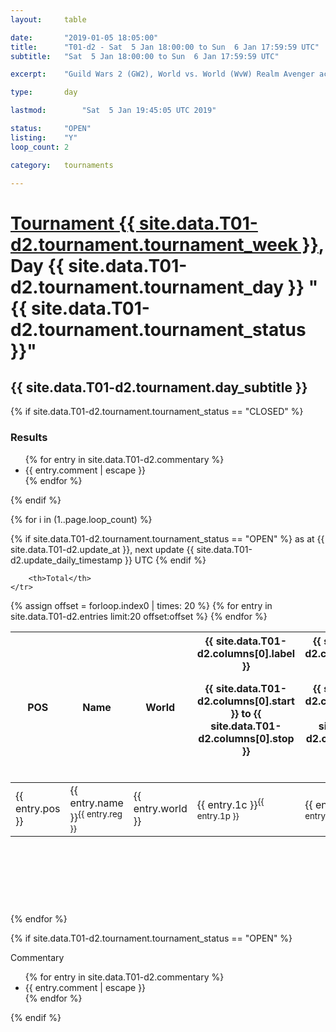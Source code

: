 ```yaml
---
layout: 	table

date: 		"2019-01-05 18:05:00"
title: 		"T01-d2 - Sat  5 Jan 18:00:00 to Sun  6 Jan 17:59:59 UTC"
subtitle: 	"Sat  5 Jan 18:00:00 to Sun  6 Jan 17:59:59 UTC"

excerpt:    "Guild Wars 2 (GW2), World vs. World (WvW) Realm Avenger achivement Tournament. \"Every Kill Counts\""

type:       day

lastmod: 		"Sat  5 Jan 19:45:05 UTC 2019"

status:     "OPEN"
listing:    "Y"
loop_count: 2

category: 	tournaments

---
```

<div class="table_header">
    <h1><a href="{{ site.data.T01-d2.tournament.week_url }}">Tournament {{ site.data.T01-d2.tournament.tournament_week }}</a>, Day {{ site.data.T01-d2.tournament.tournament_day }} "{{ site.data.T01-d2.tournament.tournament_status }}"</h1>
    <h2>{{ site.data.T01-d2.tournament.day_subtitle }}</h2> 
</div>

{% if site.data.T01-d2.tournament.tournament_status == "CLOSED" %} 
<div class="commentary">
  <h3>Results</h3>
  <ul>
    {% for entry in site.data.T01-d2.commentary %}
    <li class="commentary_list">{{ entry.comment | escape }}</li>
    {% endfor %}
  </ul>
</div>
{% endif %}


{% for i in (1..page.loop_count) %}

{% if site.data.T01-d2.tournament.tournament_status == "OPEN" %} 
<span class="table_nextupdate">as at {{ site.data.T01-d2.update_at }}, next update {{ site.data.T01-d2.update_daily_timestamp }} UTC</span> 
{% endif %}

<table class="day_table">
  <colgroup>
    <col style="width:18px">
    <col style="width:55px">
    <col style="width:55px">
    <col style="width:12px">
    <col style="width:12px">
    <col style="width:12px">
    <col style="width:12px">
    <col style="width:12px">
    <col style="width:12px">
    <col style="width:12px">
    <col style="width:12px">
    <col style="width:12px">
    <col style="width:12px">
    <col style="width:12px">
    <col style="width:12px">
    <col style="width:12px">
    <col style="width:12px">
    <col style="width:12px">
    <col style="width:12px">
    <col style="width:12px">
    <col style="width:12px">
    <col style="width:12px">
    <col style="width:12px">
    <col style="width:12px">
    <col style="width:12px">
    <col style="width:12px">
    <col style="width:12px">
    <col style="width:18px">
  </colgroup>  
  <thead>
    <tr>
        <th>POS</th>
        <th class="AlignLeft">Name</th>
        <th class="AlignLeft">World</th>

<th><div class="label">{{ site.data.T01-d2.columns[0].label }}<p class="onhover">{{ site.data.T01-d2.columns[0].start }} to {{ site.data.T01-d2.columns[0].stop }}</p></div>​</th>
<th><div class="label">{{ site.data.T01-d2.columns[1].label }}<p class="onhover">{{ site.data.T01-d2.columns[1].start }} to {{ site.data.T01-d2.columns[1].stop }}</p></div>​</th>
<th><div class="label">{{ site.data.T01-d2.columns[2].label }}<p class="onhover">{{ site.data.T01-d2.columns[2].start }} to {{ site.data.T01-d2.columns[2].stop }}</p></div>​</th>
<th><div class="label">{{ site.data.T01-d2.columns[3].label }}<p class="onhover">{{ site.data.T01-d2.columns[3].start }} to {{ site.data.T01-d2.columns[3].stop }}</p></div>​</th>
<th><div class="label">{{ site.data.T01-d2.columns[4].label }}<p class="onhover">{{ site.data.T01-d2.columns[4].start }} to {{ site.data.T01-d2.columns[4].stop }}</p></div>​</th>
<th><div class="label">{{ site.data.T01-d2.columns[5].label }}<p class="onhover">{{ site.data.T01-d2.columns[5].start }} to {{ site.data.T01-d2.columns[5].stop }}</p></div>​</th>
<th><div class="label">{{ site.data.T01-d2.columns[6].label }}<p class="onhover">{{ site.data.T01-d2.columns[6].start }} to {{ site.data.T01-d2.columns[6].stop }}</p></div>​</th>
<th><div class="label">{{ site.data.T01-d2.columns[7].label }}<p class="onhover">{{ site.data.T01-d2.columns[7].start }} to {{ site.data.T01-d2.columns[7].stop }}</p></div>​</th>
<th><div class="label">{{ site.data.T01-d2.columns[8].label }}<p class="onhover">{{ site.data.T01-d2.columns[8].start }} to {{ site.data.T01-d2.columns[8].stop }}</p></div>​</th>
<th><div class="label">{{ site.data.T01-d2.columns[9].label }}<p class="onhover">{{ site.data.T01-d2.columns[9].start }} to {{ site.data.T01-d2.columns[9].stop }}</p></div>​</th>
<th><div class="label">{{ site.data.T01-d2.columns[10].label }}<p class="onhover">{{ site.data.T01-d2.columns[10].start }} to {{ site.data.T01-d2.columns[10].stop }}</p></div>​</th>

<th><div class="label">{{ site.data.T01-d2.columns[11].label }}<p class="onhover">{{ site.data.T01-d2.columns[11].start }} to {{ site.data.T01-d2.columns[11].stop }}</p></div>​</th>
<th><div class="label">{{ site.data.T01-d2.columns[12].label }}<p class="onhover">{{ site.data.T01-d2.columns[12].start }} to {{ site.data.T01-d2.columns[12].stop }}</p></div>​</th>
<th><div class="label">{{ site.data.T01-d2.columns[13].label }}<p class="onhover">{{ site.data.T01-d2.columns[13].start }} to {{ site.data.T01-d2.columns[13].stop }}</p></div>​</th>
<th><div class="label">{{ site.data.T01-d2.columns[14].label }}<p class="onhover">{{ site.data.T01-d2.columns[14].start }} to {{ site.data.T01-d2.columns[14].stop }}</p></div>​</th>
<th><div class="label">{{ site.data.T01-d2.columns[15].label }}<p class="onhover">{{ site.data.T01-d2.columns[15].start }} to {{ site.data.T01-d2.columns[15].stop }}</p></div>​</th>
<th><div class="label">{{ site.data.T01-d2.columns[16].label }}<p class="onhover">{{ site.data.T01-d2.columns[16].start }} to {{ site.data.T01-d2.columns[16].stop }}</p></div>​</th>
<th><div class="label">{{ site.data.T01-d2.columns[17].label }}<p class="onhover">{{ site.data.T01-d2.columns[17].start }} to {{ site.data.T01-d2.columns[17].stop }}</p></div>​</th>
<th><div class="label">{{ site.data.T01-d2.columns[18].label }}<p class="onhover">{{ site.data.T01-d2.columns[18].start }} to {{ site.data.T01-d2.columns[18].stop }}</p></div>​</th>
<th><div class="label">{{ site.data.T01-d2.columns[19].label }}<p class="onhover">{{ site.data.T01-d2.columns[19].start }} to {{ site.data.T01-d2.columns[19].stop }}</p></div>​</th>
<th><div class="label">{{ site.data.T01-d2.columns[20].label }}<p class="onhover">{{ site.data.T01-d2.columns[20].start }} to {{ site.data.T01-d2.columns[20].stop }}</p></div>​</th>

<th><div class="label">{{ site.data.T01-d2.columns[21].label }}<p class="onhover">{{ site.data.T01-d2.columns[21].start }} to {{ site.data.T01-d2.columns[21].stop }}</p></div>​</th>
<th><div class="label">{{ site.data.T01-d2.columns[22].label }}<p class="onhover">{{ site.data.T01-d2.columns[22].start }} to {{ site.data.T01-d2.columns[22].stop }}</p></div>​</th>
<th><div class="label">{{ site.data.T01-d2.columns[23].label }}<p class="onhover">{{ site.data.T01-d2.columns[23].start }} to {{ site.data.T01-d2.columns[23].stop }}</p></div>​</th>

        <th>Total</th>
    </tr>
  </thead>
  {% assign offset = forloop.index0 | times: 20 %}
<tbody>
{% for entry in site.data.T01-d2.entries limit:20 offset:offset %}
  <tr>
    <td class="pl{{ entry.pos }}">{{ entry.pos }}</td>
    <td class="AlignLeft">{{ entry.name }}<sup>{{ entry.reg }}</sup></td>
    <td class="AlignLeft">{{ entry.world }}</td>
    <td class="pl{{ entry.1p }}">{{ entry.1c }}<sup>{{ entry.1p }}</sup></td>
    <td class="pl{{ entry.2p }}">{{ entry.2c }}<sup>{{ entry.2p }}</sup></td>
    <td class="pl{{ entry.3p }}">{{ entry.3c }}<sup>{{ entry.3p }}</sup></td>
    <td class="pl{{ entry.4p }}">{{ entry.4c }}<sup>{{ entry.4p }}</sup></td>
    <td class="pl{{ entry.5p }}">{{ entry.5c }}<sup>{{ entry.5p }}</sup></td>
    <td class="pl{{ entry.6p }}">{{ entry.6c }}<sup>{{ entry.6p }}</sup></td>
    <td class="pl{{ entry.7p }}">{{ entry.7c }}<sup>{{ entry.7p }}</sup></td>
    <td class="pl{{ entry.8p }}">{{ entry.8c }}<sup>{{ entry.8p }}</sup></td>
    <td class="pl{{ entry.9p }}">{{ entry.9c }}<sup>{{ entry.9p }}</sup></td>
    <td class="pl{{ entry.10p }}">{{ entry.10c }}<sup>{{ entry.10p }}</sup></td>
    <td class="pl{{ entry.11p }}">{{ entry.11c }}<sup>{{ entry.11p }}</sup></td>
    <td class="pl{{ entry.12p }}">{{ entry.12c }}<sup>{{ entry.12p }}</sup></td>
    <td class="pl{{ entry.13p }}">{{ entry.13c }}<sup>{{ entry.13p }}</sup></td>
    <td class="pl{{ entry.14p }}">{{ entry.14c }}<sup>{{ entry.14p }}</sup></td>
    <td class="pl{{ entry.15p }}">{{ entry.15c }}<sup>{{ entry.15p }}</sup></td>
    <td class="pl{{ entry.16p }}">{{ entry.16c }}<sup>{{ entry.16p }}</sup></td>
    <td class="pl{{ entry.17p }}">{{ entry.17c }}<sup>{{ entry.17p }}</sup></td>
    <td class="pl{{ entry.18p }}">{{ entry.18c }}<sup>{{ entry.18p }}</sup></td>
    <td class="pl{{ entry.19p }}">{{ entry.19c }}<sup>{{ entry.19p }}</sup></td>
    <td class="pl{{ entry.20p }}">{{ entry.20c }}<sup>{{ entry.20p }}</sup></td>
    <td class="pl{{ entry.21p }}">{{ entry.21c }}<sup>{{ entry.21p }}</sup></td>
    <td class="pl{{ entry.22p }}">{{ entry.22c }}<sup>{{ entry.22p }}</sup></td>
    <td class="pl{{ entry.23p }}">{{ entry.23c }}<sup>{{ entry.23p }}</sup></td>
    <td class="pl{{ entry.24p }}">{{ entry.24c }}<sup>{{ entry.24p }}</sup></td>
    <td>{{ entry.total }}</td>
  </tr>
{% endfor %}  
</tbody>
</table>
<div class="leaderboard">
  <script async src="//pagead2.googlesyndication.com/pagead/js/adsbygoogle.js"></script>
  <!-- 728x90 -->
  <ins class="adsbygoogle"
       style="display:inline-block;width:728px;height:90px"
       data-ad-client="ca-pub-3274917281288240"
       data-ad-slot="3870538733"></ins>
  <script>
  (adsbygoogle = window.adsbygoogle || []).push({});
  </script>    
</div>
<br />
{% endfor %}

{% if site.data.T01-d2.tournament.tournament_status == "OPEN" %} 
<div class="commentary">
  <span class="commentary_title">Commentary</span>
  <ul>
    {% for entry in site.data.T01-d2.commentary %}
    <li class="commentary_list">{{ entry.comment | escape }}</li>
    {% endfor %}
  </ul>
</div>
{% endif %}


